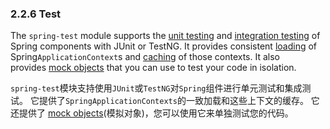 ### 2.2.6 Test 

The `spring-test` module supports the [unit testing](http://docs.spring.io/spring/docs/5.0.0.M4/spring-framework-reference/htmlsingle/#unit-testing) and [integration testing](http://docs.spring.io/spring/docs/5.0.0.M4/spring-framework-reference/htmlsingle/#integration-testing) of Spring components with JUnit or TestNG. It provides consistent [loading](http://docs.spring.io/spring/docs/5.0.0.M4/spring-framework-reference/htmlsingle/#testcontext-ctx-management) of Spring`ApplicationContext`s and [caching](http://docs.spring.io/spring/docs/5.0.0.M4/spring-framework-reference/htmlsingle/#testcontext-ctx-management-caching) of those contexts. It also provides [mock objects](http://docs.spring.io/spring/docs/5.0.0.M4/spring-framework-reference/htmlsingle/#mock-objects) that you can use to test your code in isolation.


`spring-test`模块支持使用`JUnit`或`TestNG`对`Spring`组件进行单元测试和集成测试。 它提供了`SpringApplicationContexts`的一致加载和这些上下文的缓存。 它还提供了 [mock objects](http://docs.spring.io/spring/docs/5.0.0.M4/spring-framework-reference/htmlsingle/#mock-objects)(模拟对象)，您可以使用它来单独测试您的代码。